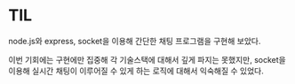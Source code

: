 # TIL

node.js와 express, socket을 이용해 간단한 채팅 프로그램을 구현해 보았다.

이번 기회에는 구현에만 집중해 각 기술스택에 대해서 깊게 파지는 못했지만, socket을 이용해 실시간 채팅이 이루어질 수 있게 하는 로직에 대해서 익숙해질 수 있었다.